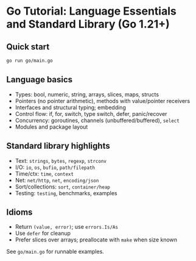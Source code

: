 # Go Tutorial: Language Essentials and Standard Library (Go 1.21+)

## Quick start

```bash
go run go/main.go
```

## Language basics

- Types: bool, numeric, string, arrays, slices, maps, structs
- Pointers (no pointer arithmetic), methods with value/pointer receivers
- Interfaces and structural typing; embedding
- Control flow: if, for, switch, type switch, defer, panic/recover
- Concurrency: goroutines, channels (unbuffered/buffered), `select`
- Modules and package layout

## Standard library highlights

- Text: `strings`, `bytes`, `regexp`, `strconv`
- I/O: `io`, `os`, `bufio`, `path/filepath`
- Time/ctx: `time`, `context`
- Net: `net/http`, `net`, `encoding/json`
- Sort/collections: `sort`, `container/heap`
- Testing: `testing`, benchmarks, examples

## Idioms

- Return `(value, error)`; use `errors.Is/As`
- Use `defer` for cleanup
- Prefer slices over arrays; preallocate with `make` when size known

See `go/main.go` for runnable examples.